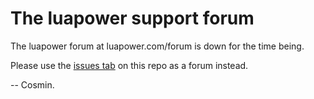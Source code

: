 # The luapower support forum 

The luapower forum at luapower.com/forum is down for the time being. 

Please use the [issues tab](/luapower/support/issues) on this repo as a forum instead.

-- Cosmin.

